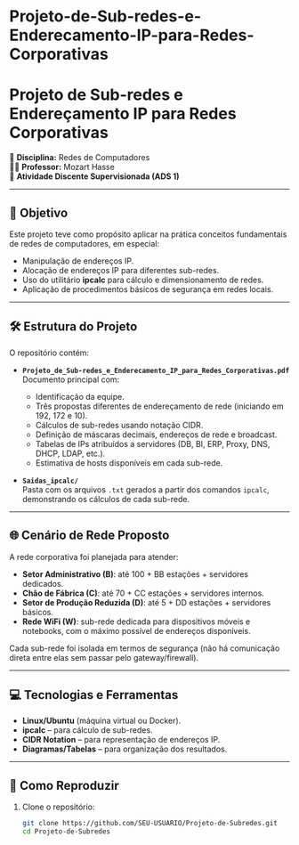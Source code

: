 # Projeto-de-Sub-redes-e-Enderecamento-IP-para-Redes-Corporativas

# Projeto de Sub-redes e Endereçamento IP para Redes Corporativas

📡 **Disciplina:** Redes de Computadores  
👨‍🏫 **Professor:** Mozart Hasse  
📑 **Atividade Discente Supervisionada (ADS 1)**  

---

## 🎯 Objetivo

Este projeto teve como propósito aplicar na prática conceitos fundamentais de redes de computadores, em especial:

- Manipulação de endereços IP.  
- Alocação de endereços IP para diferentes sub-redes.  
- Uso do utilitário **ipcalc** para cálculo e dimensionamento de redes.  
- Aplicação de procedimentos básicos de segurança em redes locais.  

---

## 🛠️ Estrutura do Projeto

O repositório contém:

- **`Projeto_de_Sub-redes_e_Enderecamento_IP_para_Redes_Corporativas.pdf`**  
  Documento principal com:  
  - Identificação da equipe.  
  - Três propostas diferentes de endereçamento de rede (iniciando em 192, 172 e 10).  
  - Cálculos de sub-redes usando notação CIDR.  
  - Definição de máscaras decimais, endereços de rede e broadcast.  
  - Tabelas de IPs atribuídos a servidores (DB, BI, ERP, Proxy, DNS, DHCP, LDAP, etc.).  
  - Estimativa de hosts disponíveis em cada sub-rede.

- **`Saidas_ipcalc/`**  
  Pasta com os arquivos `.txt` gerados a partir dos comandos `ipcalc`, demonstrando os cálculos de cada sub-rede.

---

## 🌐 Cenário de Rede Proposto

A rede corporativa foi planejada para atender:  

- **Setor Administrativo (B)**: até 100 + BB estações + servidores dedicados.  
- **Chão de Fábrica (C)**: até 70 + CC estações + servidores internos.  
- **Setor de Produção Reduzida (D)**: até 5 + DD estações + servidores básicos.  
- **Rede WiFi (W)**: sub-rede dedicada para dispositivos móveis e notebooks, com o máximo possível de endereços disponíveis.  

Cada sub-rede foi isolada em termos de segurança (não há comunicação direta entre elas sem passar pelo gateway/firewall).  

---

## 💻 Tecnologias e Ferramentas

- **Linux/Ubuntu** (máquina virtual ou Docker).  
- **ipcalc** – para cálculo de sub-redes.  
- **CIDR Notation** – para representação de endereços IP.  
- **Diagramas/Tabelas** – para organização dos resultados.  

---

## 🚀 Como Reproduzir

1. Clone o repositório:
   ```bash
   git clone https://github.com/SEU-USUARIO/Projeto-de-Subredes.git
   cd Projeto-de-Subredes
